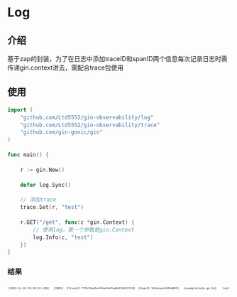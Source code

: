 # Log

## 介绍

基于zap的封装，为了在日志中添加traceID和spanID两个信息每次记录日志时需传递gin.context进去，需配合trace包使用

## 使用

``` go
import (
	"github.com/Ltd5552/gin-observability/log"
	"github.com/Ltd5552/gin-observability/trace"
	"github.com/gin-gonic/gin"
)

func main() {

	r := gin.New()

	defer log.Sync()

	// 添加trace
	trace.Set(r, "test")

	r.GET("/get", func(c *gin.Context) {
        // 使用log，第一个参数是gin.Context
		log.Info(c, "test")
	})
}

```

### 结果

![log](../pic/log.png)